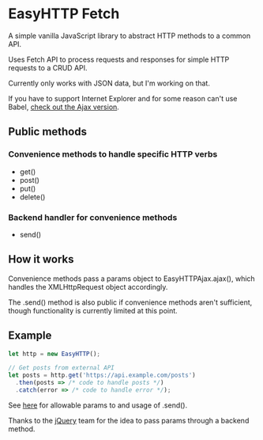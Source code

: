# EasyHTTP Fetch

A simple vanilla JavaScript library to abstract HTTP methods to a common API.

Uses Fetch API to process requests and responses for simple HTTP requests to a CRUD API.

Currently only works with JSON data, but I'm working on that.

If you have to support Internet Explorer and for some reason can't use Babel, [check out the Ajax version](https://github.com/jasonsbarr/easy-http-ajax).

## Public methods

### Convenience methods to handle specific HTTP verbs
- get()
- post()
- put()
- delete()

### Backend handler for convenience methods
- send()

## How it works
Convenience methods pass a params object to EasyHTTPAjax.ajax(), which handles the XMLHttpRequest object accordingly.

The .send() method is also public if convenience methods aren't sufficient, though functionality is currently limited at this point.

## Example

```js
let http = new EasyHTTP();

// Get posts from external API
let posts = http.get('https://api.example.com/posts')
  .then(posts => /* code to handle posts */)
  .catch(error => /* code to handle error */);
```

See [here](https://github.com/jasonsbarr/easy-http-fetch/blob/ebae8db4e7eabf5f3967cde47e95a3b982149478/src/easyhttpfetch.js#L74-L82) for allowable params to and usage of .send().

Thanks to the [jQuery](https://jquery.com) team for the idea to pass params through a backend method.
